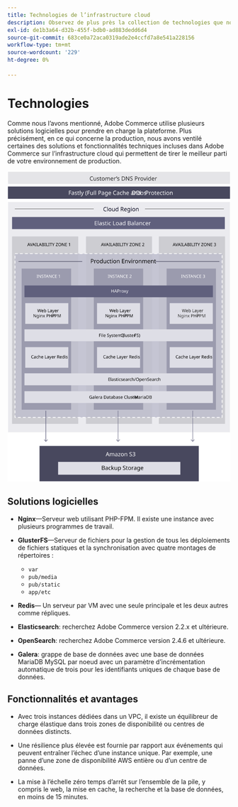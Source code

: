 ```yaml
---
title: Technologies de l’infrastructure cloud
description: Observez de plus près la collection de technologies que nous utilisons pour Adobe Commerce sur l’infrastructure cloud.
exl-id: de1b3a64-d32b-455f-bdb0-ad883dedd6d4
source-git-commit: 683ce0a72aca0319ade2e4ccfd7a8e541a228156
workflow-type: tm+mt
source-wordcount: '229'
ht-degree: 0%

---
```


# Technologies

Comme nous l’avons mentionné, Adobe Commerce utilise plusieurs solutions logicielles pour prendre en charge la plateforme. Plus précisément, en ce qui concerne la production, nous avons ventilé certaines des solutions et fonctionnalités techniques incluses dans Adobe Commerce sur l’infrastructure cloud qui permettent de tirer le meilleur parti de votre environnement de production.

![Diagramme présentant Adobe Commerce sur la technologie de l’infrastructure cloud](../../../assets/playbooks/infrastructure-technology.svg)

## Solutions logicielles

- **Nginx**—Serveur web utilisant PHP-FPM. Il existe une instance avec plusieurs programmes de travail.

- **GlusterFS**—Serveur de fichiers pour la gestion de tous les déploiements de fichiers statiques et la synchronisation avec quatre montages de répertoires :
   - `var`
   - `pub/media`
   - `pub/static`
   - `app/etc`

- **Redis**— Un serveur par VM avec une seule principale et les deux autres comme répliques.

- **Elasticsearch**: recherchez Adobe Commerce version 2.2.x et ultérieure.

- **OpenSearch**: recherchez Adobe Commerce version 2.4.6 et ultérieure.

- **Galera**: grappe de base de données avec une base de données MariaDB MySQL par noeud avec un paramètre d’incrémentation automatique de trois pour les identifiants uniques de chaque base de données.

## Fonctionnalités et avantages

- Avec trois instances dédiées dans un VPC, il existe un équilibreur de charge élastique dans trois zones de disponibilité ou centres de données distincts.

- Une résilience plus élevée est fournie par rapport aux événements qui peuvent entraîner l’échec d’une instance unique. Par exemple, une panne d’une zone de disponibilité AWS entière ou d’un centre de données.

- La mise à l’échelle zéro temps d’arrêt sur l’ensemble de la pile, y compris le web, la mise en cache, la recherche et la base de données, en moins de 15 minutes.
